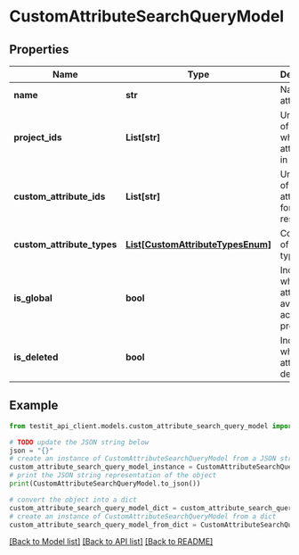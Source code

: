 # CustomAttributeSearchQueryModel


## Properties

Name | Type | Description | Notes
------------ | ------------- | ------------- | -------------
**name** | **str** | Name of attribute | [optional] 
**project_ids** | **List[str]** | Unique IDs of projects where attribute is in use | [optional] 
**custom_attribute_ids** | **List[str]** | Unique IDs of attributes for search restriction | [optional] 
**custom_attribute_types** | [**List[CustomAttributeTypesEnum]**](CustomAttributeTypesEnum.md) | Collection of attribute types | [optional] 
**is_global** | **bool** | Indicates whether the attribute is available across all projects | [optional] 
**is_deleted** | **bool** | Indicates whether the attribute is deleted | [optional] 

## Example

```python
from testit_api_client.models.custom_attribute_search_query_model import CustomAttributeSearchQueryModel

# TODO update the JSON string below
json = "{}"
# create an instance of CustomAttributeSearchQueryModel from a JSON string
custom_attribute_search_query_model_instance = CustomAttributeSearchQueryModel.from_json(json)
# print the JSON string representation of the object
print(CustomAttributeSearchQueryModel.to_json())

# convert the object into a dict
custom_attribute_search_query_model_dict = custom_attribute_search_query_model_instance.to_dict()
# create an instance of CustomAttributeSearchQueryModel from a dict
custom_attribute_search_query_model_from_dict = CustomAttributeSearchQueryModel.from_dict(custom_attribute_search_query_model_dict)
```
[[Back to Model list]](../README.md#documentation-for-models) [[Back to API list]](../README.md#documentation-for-api-endpoints) [[Back to README]](../README.md)


